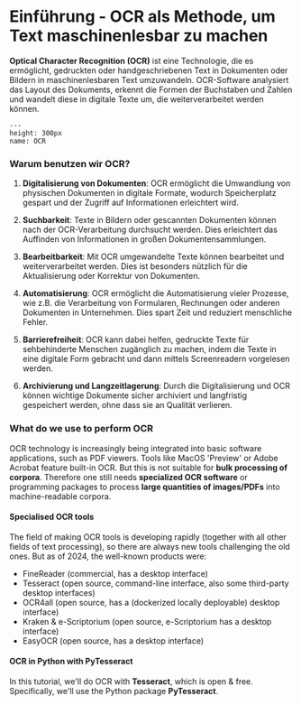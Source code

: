 # Einführung - OCR als Methode, um Text maschinenlesbar zu machen

**Optical Character Recognition (OCR)** ist eine Technologie, die es ermöglicht, gedruckten oder handgeschriebenen Text in Dokumenten oder Bildern in maschinenlesbaren Text umzuwandeln. OCR-Software analysiert das Layout des Dokuments, erkennt die Formen der Buchstaben und Zahlen und wandelt diese in digitale Texte um, die weiterverarbeitet werden können.

```{figure} ../book_images/grippeocr.gif
---
height: 300px
name: OCR
```

### Warum benutzen wir OCR?

1. **Digitalisierung von Dokumenten**: OCR ermöglicht die Umwandlung von physischen Dokumenten in digitale Formate, wodurch Speicherplatz gespart und der Zugriff auf Informationen erleichtert wird.

2. **Suchbarkeit**: Texte in Bildern oder gescannten Dokumenten können nach der OCR-Verarbeitung durchsucht werden. Dies erleichtert das Auffinden von Informationen in großen Dokumentensammlungen.

3. **Bearbeitbarkeit**: Mit OCR umgewandelte Texte können bearbeitet und weiterverarbeitet werden. Dies ist besonders nützlich für die Aktualisierung oder Korrektur von Dokumenten.

4. **Automatisierung**: OCR ermöglicht die Automatisierung vieler Prozesse, wie z.B. die Verarbeitung von Formularen, Rechnungen oder anderen Dokumenten in Unternehmen. Dies spart Zeit und reduziert menschliche Fehler.

5. **Barrierefreiheit**: OCR kann dabei helfen, gedruckte Texte für sehbehinderte Menschen zugänglich zu machen, indem die Texte in eine digitale Form gebracht und dann mittels Screenreadern vorgelesen werden.

6. **Archivierung und Langzeitlagerung**: Durch die Digitalisierung und OCR können wichtige Dokumente sicher archiviert und langfristig gespeichert werden, ohne dass sie an Qualität verlieren.


### What do we use to perform OCR 

OCR technology is increasingly being integrated into basic software applications, such as PDF viewers. Tools like MacOS 'Preview' or Adobe Acrobat feature built-in OCR. But this is not suitable for **bulk processing of corpora**. Therefore one still needs **specialized OCR software** or programming packages to process **large quantities of images/PDFs** into machine-readable corpora.  

#### Specialised OCR tools 

The field of making OCR tools is developing rapidly (together with all other fields of text processing), so there are always new tools challenging the old ones. But as of 2024, the well-known products were: 

* FineReader (commercial, has a desktop interface)
* Tesseract (open source, command-line interface, also some third-party desktop interfaces)
* OCR4all (open source, has a (dockerized locally deployable) desktop interface)
* Kraken & e-Scriptorium (open source, e-Scriptorium has a desktop interface)
* EasyOCR (open source, has a desktop interface)

#### OCR in Python with PyTesseract 

In this tutorial, we'll do OCR with **Tesseract**,  which is open & free. Specifically, we'll use the Python package **PyTesseract**.